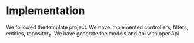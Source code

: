 # Implementation
We followed the template project.
We have implemented controllers, filters, entities, repository.
We have generate the models and api with openApi
